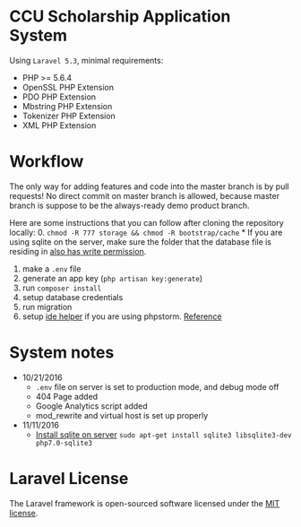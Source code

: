 # CCU Scholarship Application System

Using `Laravel 5.3`, minimal requirements:

* PHP >= 5.6.4
* OpenSSL PHP Extension
* PDO PHP Extension
* Mbstring PHP Extension
* Tokenizer PHP Extension
* XML PHP Extension

# Workflow

The only way for adding features and code into the master branch is by pull requests! No direct commit on master branch is allowed, because master branch is suppose to be the always-ready demo product branch.

Here are some instructions that you can follow after cloning the repository locally:
   0. `chmod -R 777 storage && chmod -R bootstrap/cache`
      * If you are using sqlite on the server, make sure the folder that the database file is residing in [also has write permission](http://stackoverflow.com/questions/3319112/sqlite-read-only-database). 
   1. make a `.env` file
   2. generate an app key (`php artisan key:generate`)
   3. run `composer install`
   4. setup database credentials
   5. run migration
   6. setup [ide helper](https://github.com/barryvdh/laravel-ide-helper) if you are using phpstorm. [Reference](http://oomusou.io/phpstorm/phpstorm-ide-helper/)

# System notes

* 10/21/2016
    * `.env` file on server is set to production mode, and debug mode off
    * 404 Page added
    * Google Analytics script added
    * mod_rewrite and virtual host is set up properly
* 11/11/2016 
   * [Install sqlite on server](https://laracasts.com/discuss/channels/laravel/connecting-laravel-to-sqlite-in-laravel-52) `sudo apt-get install sqlite3 libsqlite3-dev php7.0-sqlite3`

# Laravel License

The Laravel framework is open-sourced software licensed under the [MIT license](http://opensource.org/licenses/MIT).
